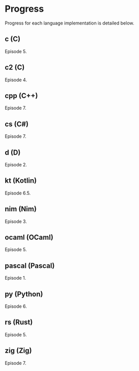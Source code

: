 # Progress

Progress for each language implementation is detailed below.

## c (C)
Episode 5.

## c2 (C)
Episode 4.

## cpp (C++)
Episode 7.

## cs (C#)
Episode 7.

## d (D)
Episode 2.

## kt (Kotlin)
Episode 6.5.

## nim (Nim)
Episode 3.

## ocaml (OCaml)
Episode 5.

## pascal (Pascal)
Episode 1.

## py (Python)
Episode 6.

## rs (Rust)
Episode 5.

## zig (Zig)
Episode 7.
